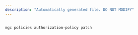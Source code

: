 ```yaml
---
description: "Automatically generated file. DO NOT MODIFY"
---
```


```bash

mgc policies authorization-policy patch

```